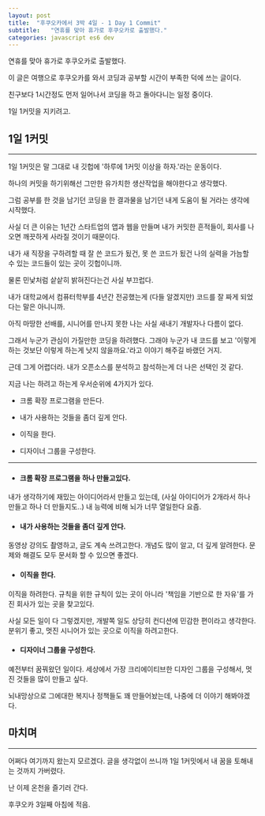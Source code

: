 ```yaml
---
layout: post
title:  "후쿠오카에서 3박 4일 - 1 Day 1 Commit"
subtitle:   "연휴를 맞아 휴가로 후쿠오카로 출발했다."
categories: javascript es6 dev
---
```


연휴를 맞아 휴가로 후쿠오카로 출발했다.

이 글은 여행으로 후쿠오카를 와서 코딩과 공부할 시간이 부족한 덕에 쓰는 글이다.

친구보다 1시간정도 먼저 일어나서 코딩을 하고 돌아다니는 일정 중이다.

1일 1커밋을 지키려고.

## 1일 1커밋

---

1일 1커밋은 말 그대로 내 깃헙에 '하루에 1커밋 이상을 하자.'라는 운동이다.

하나의 커밋을 하기위해선 그만한 유가치한 생산작업을 해야한다고 생각했다.

그럼 공부를 한 것을 남기던 코딩을 한 결과물을 남기던 내게 도움이 될 거라는 생각에 시작했다.

사실 더 큰 이유는 1년간 스타트업의 앱과 웹을 만들며 내가 커밋한 흔적들이, 회사를 나오면 깨끗하게 사라질 것이기 때문이다.

내가 새 직장을 구하려할 때 잘 쓴 코드가 됬건, 못 쓴 코드가 됬건 나의 실력을 가늠할 수 있는 코드들이 있는 곳이 깃헙이니까.

물론 민낯처럼 샅샅히 밝혀진다는건 사실 부끄럽다. 

내가 대학교에서 컴퓨터학부를 4년간 전공했는게 (다들 알겠지만) 코드를 잘 짜게 되었다는 말은 아니니까.

아직 마땅한 선배를, 시니어를 만나지 못한 나는 사실 새내기 개발자나 다름이 없다.

그래서 누군가 관심이 가질만한 코딩을 하려했다. 그래야 누군가 내 코드를 보고 '이렇게 하는 것보단 이렇게 하는게 낫지 않을까요.'라고 이야기 해주길 바랬던 거지.

근데 그게 어렵더라. 내가 오픈소스를 분석하고 참석하는게 더 나은 선택인 것 같다.

지금 나는 하려고 하는게 우서순위에 4가지가 있다.

- 크롬 확장 프로그램을 만든다. 

- 내가 사용하는 것들을 좀더 깊게 안다.

- 이직을 한다.

- 디자이너 그룹을 구성한다.

---

- #### 크롬 확장 프로그램을 하나 만들고있다. 

내가 생각하기에 재밌는 아이디어라서 만들고 있는데, (사실 아이디어가 2개라서 하나 만들고 하나 더 만들지도..) 내 능력에 비해 뇌가 너무 열일한다 요즘.

- #### 내가 사용하는 것들을 좀더 깊게 안다.

동영상 강의도 촬영하고, 글도 계속 쓰려고한다. 개념도 많이 알고, 더 깊게 알려한다. 문제와 해결도 모두 문서화 할 수 있으면 좋겠다.

- #### 이직을 한다.

이직을 하려한다. 규칙을 위한 규칙이 있는 곳이 아니라 '책임을 기반으로 한 자유'를 가진 회사가 있는 곳을 찾고있다. 

사실 모든 일이 다 그렇겠지만, 개발쪽 일도 상당히 컨디션에 민감한 편이라고 생각한다. 분위기 좋고, 멋진 시니어가 있는 곳으로 이직을 하려고한다.

- #### 디자이너 그룹을 구성한다.

예전부터 꿈꿔왔던 일이다. 세상에서 가장 크리에이티브한 디자인 그룹을 구성해서, 멋진 것들을 많이 만들고 싶다.

뇌내망상으로 그에대한 복지나 정책들도 꽤 만들어놨는데, 나중에 더 이야기 해봐야겠다.

## 마치며

---

어쩌다 여기까지 왔는지 모르겠다. 글을 생각없이 쓰니까 1일 1커밋에서 내 꿈을 토해내는 것까지 가버렸다.

난 이제 온천을 즐기러 간다.

후쿠오카 3일째 아침에 적음.







